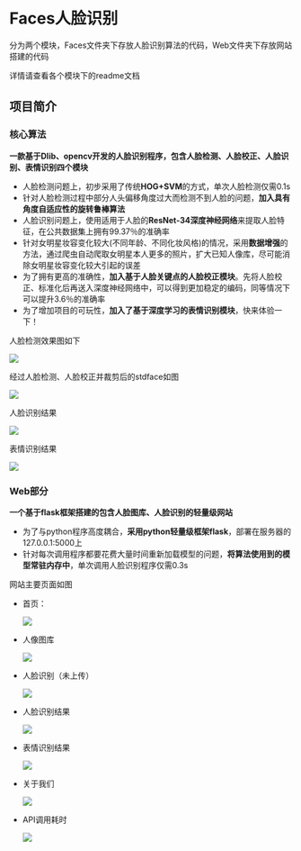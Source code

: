 # Faces人脸识别

分为两个模块，Faces文件夹下存放人脸识别算法的代码，Web文件夹下存放网站搭建的代码

详情请查看各个模块下的readme文档

## 项目简介

### 核心算法

**一款基于Dlib、opencv开发的人脸识别程序，包含人脸检测、人脸校正、人脸识别、表情识别四个模块**

- 人脸检测问题上，初步采用了传统**HOG+SVM**的方式，单次人脸检测仅需0.1s
- 针对人脸检测过程中部分人头偏移角度过大而检测不到人脸的问题，**加入具有角度自适应性的旋转鲁棒算法**
- 人脸识别问题上，使用适用于人脸的**ResNet-34深度神经网络**来提取人脸特征，在公共数据集上拥有99.37％的准确率
- 针对女明星妆容变化较大(不同年龄、不同化妆风格)的情况，采用**数据增强**的方法，通过爬虫自动爬取女明星本人更多的照片，扩大已知人像库，尽可能消除女明星妆容变化较大引起的误差
- 为了拥有更高的准确性，**加入基于人脸关键点的人脸校正模块**。先将人脸校正、标准化后再送入深度神经网络中，可以得到更加稳定的编码，同等情况下可以提升3.6％的准确率
- 为了增加项目的可玩性，**加入了基于深度学习的表情识别模块**，快来体验一下！

人脸检测效果图如下

![](http://wx1.sinaimg.cn/mw1024/0060lm7Tly1fwmwo2kvg6j30tv0gv4qp.jpg)

经过人脸检测、人脸校正并裁剪后的stdface如图

![](http://wx1.sinaimg.cn/mw1024/0060lm7Tly1fvjo5ka6jyj30fr0ornar.jpg)

人脸识别结果

![](http://wx4.sinaimg.cn/mw1024/0060lm7Tly1fwmwsyyuesj311w0v91kx.jpg)

表情识别结果

![](http://wx1.sinaimg.cn/mw1024/0060lm7Tly1fwmwqmsob9j314c0v9tws.jpg)

### Web部分

**一个基于flask框架搭建的包含人脸图库、人脸识别的轻量级网站**

- 为了与python程序高度耦合，**采用python轻量级框架flask**，部署在服务器的127.0.0.1:5000上
- 针对每次调用程序都要花费大量时间重新加载模型的问题，**将算法使用到的模型常驻内存中**，单次调用人脸识别程序仅需0.3s

网站主要页面如图

- 首页：

  ![](http://wx1.sinaimg.cn/mw1024/0060lm7Tly1fvn8xhhmjdj31hc0rcqnu.jpg)

- 人像图库

  ![](http://wx4.sinaimg.cn/mw1024/0060lm7Tly1fvn9075ykmj31hc0rch7k.jpg)

- 人脸识别（未上传）

  ![](http://wx4.sinaimg.cn/mw1024/0060lm7Tly1fwmwsh1islj310y0v9q9d.jpg)

- 人脸识别结果

  ![](http://wx4.sinaimg.cn/mw1024/0060lm7Tly1fwmwsyyuesj311w0v91kx.jpg)

- 表情识别结果

  ![](http://wx1.sinaimg.cn/mw1024/0060lm7Tly1fwmwqmsob9j314c0v9tws.jpg)

- 关于我们

  ![](http://wx4.sinaimg.cn/mw1024/0060lm7Tly1fvn96hmvrxj31hc0rcdkn.jpg)

- API调用耗时

  ![](http://wx3.sinaimg.cn/mw1024/0060lm7Tly1fwmwvguw9rj30yt0lwju5.jpg)